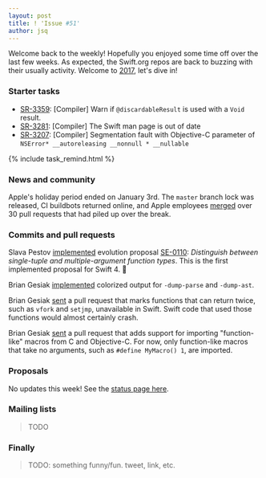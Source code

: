 ```yaml
---
layout: post
title: ! 'Issue #51'
author: jsq
---
```


Welcome back to the weekly! Hopefully you enjoyed some time off over the last few weeks. As expected, the Swift.org repos are back to buzzing with their usually activity. Welcome to [2017](https://github.com/apple/swift/pull/6519), let's dive in!

<!--excerpt-->

### Starter tasks

- [SR-3359](https://bugs.swift.org/browse/SR-3359): [Compiler] Warn if `@discardableResult` is used with a `Void` result.
- [SR-3281](https://bugs.swift.org/browse/SR-3281): [Compiler] The Swift man page is out of date
- [SR-3207](https://bugs.swift.org/browse/SR-3207): [Compiler] Segmentation fault with Objective-C parameter of `NSError* __autoreleasing __nonnull * __nullable`

{% include task_remind.html %}

### News and community

Apple's holiday period ended on January 3rd. The `master` branch lock was released, CI buildbots returned online, and Apple employees [merged](https://twitter.com/slava_pestov/status/816525308580929536) over 30 pull requests that had piled up over the break.

### Commits and pull requests

Slava Pestov [implemented](https://github.com/apple/swift/pull/6133) evolution proposal [SE-0110](https://github.com/apple/swift-evolution/blob/master/proposals/0110-distingish-single-tuple-arg.md): *Distinguish between single-tuple and multiple-argument function types*. This is the first implemented proposal for Swift 4. 🎉

Brian Gesiak [implemented](https://github.com/apple/swift/pull/6495) colorized output for `-dump-parse` and `-dump-ast`.

Brian Gesiak [sent](https://github.com/apple/swift/pull/6513) a pull request that marks functions that can return twice, such as `vfork` and `setjmp`, unavailable in Swift. Swift code that used those functions would almost certainly crash.

Brian Gesiak [sent](https://github.com/apple/swift/pull/6530) a pull request that adds support for importing "function-like" macros from C and Objective-C. For now, only function-like macros that take no arguments, such as `#define MyMacro() 1`, are imported.

### Proposals

No updates this week! See the [status page here](http://apple.github.io/swift-evolution/).

### Mailing lists

> TODO

### Finally

> TODO: something funny/fun. tweet, link, etc.
